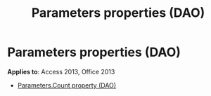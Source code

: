 ﻿---
title: Parameters properties (DAO)
TOCTitle: Properties
ms:assetid: 5ab55b3c-f745-40a7-a31b-ebd46aadbb70
ms:mtpsurl: https://msdn.microsoft.com/library/Dn124957(v=office.15)
ms:contentKeyID: 52072577
ms.date: 09/18/2015
mtps_version: v=office.15
---

# Parameters properties (DAO)

**Applies to**: Access 2013, Office 2013

- [Parameters.Count property (DAO)](parameters-count-property-dao.md)

